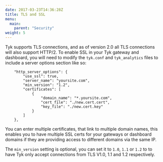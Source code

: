 ```yaml
---
date: 2017-03-23T14:36:28Z
title: TLS and SSL
menu:
  main:
    parent: "Security"
weight: 5 
---
```


Tyk supports TLS connections, and as of version 2.0 all TLS connections will also support HTTP/2. To enable SSL in your Tyk gateway and dashboard, you will need to modify the `tyk.conf` and `tyk_analytics` files to include a server options section like so:

```
    "http_server_options": {
        "use_ssl": true,
        "server_name": "yoursite.com",
        "min_version": "1.2",
        "certificates": [
            {
                "domain_name": "*.yoursite.com",
                "cert_file": "./new.cert.cert",
                "key_file": "./new.cert.key"
            }
        ]
    },
```
    

You can enter multiple certificates, that link to multiple domain names, this enables you to have multiple SSL certs for your gateways or dashboard domains if they are providing access to different domains via the same IP.

The `min_version` setting is optional, you can set it to `1.0`, `1.1` or `1.2` to to have Tyk only accept connections from TLS V1.0, 1.1 and 1.2 respectively.

